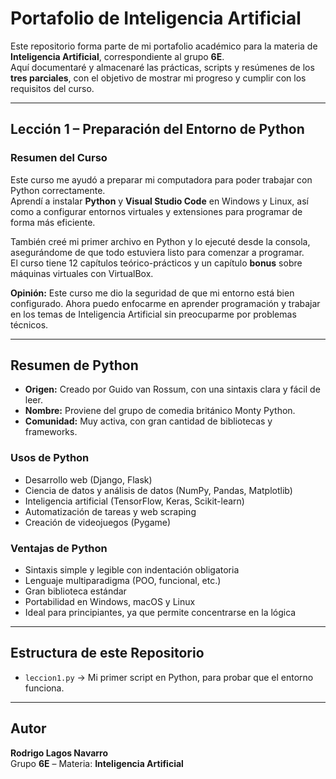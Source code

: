 # Portafolio de Inteligencia Artificial

Este repositorio forma parte de mi portafolio académico para la materia de **Inteligencia Artificial**, correspondiente al grupo **6E**.  
Aquí documentaré y almacenaré las prácticas, scripts y resúmenes de los **tres parciales**, con el objetivo de mostrar mi progreso y cumplir con los requisitos del curso.

---

##  Lección 1 – Preparación del Entorno de Python

### Resumen del Curso
Este curso me ayudó a preparar mi computadora para poder trabajar con Python correctamente.  
Aprendí a instalar **Python** y **Visual Studio Code** en Windows y Linux, así como a configurar entornos virtuales y extensiones para programar de forma más eficiente.  

También creé mi primer archivo en Python y lo ejecuté desde la consola, asegurándome de que todo estuviera listo para comenzar a programar.  
El curso tiene 12 capítulos teórico-prácticos y un capítulo **bonus** sobre máquinas virtuales con VirtualBox.  

**Opinión:** Este curso me dio la seguridad de que mi entorno está bien configurado. Ahora puedo enfocarme en aprender programación y trabajar en los temas de Inteligencia Artificial sin preocuparme por problemas técnicos.

---

## Resumen de Python

- **Origen:** Creado por Guido van Rossum, con una sintaxis clara y fácil de leer.  
- **Nombre:** Proviene del grupo de comedia británico Monty Python.  
- **Comunidad:** Muy activa, con gran cantidad de bibliotecas y frameworks.  

### Usos de Python
- Desarrollo web (Django, Flask)  
- Ciencia de datos y análisis de datos (NumPy, Pandas, Matplotlib)  
- Inteligencia artificial (TensorFlow, Keras, Scikit-learn)  
- Automatización de tareas y web scraping  
- Creación de videojuegos (Pygame)  

### Ventajas de Python
- Sintaxis simple y legible con indentación obligatoria  
- Lenguaje multiparadigma (POO, funcional, etc.)  
- Gran biblioteca estándar  
- Portabilidad en Windows, macOS y Linux  
- Ideal para principiantes, ya que permite concentrarse en la lógica  

---

## Estructura de este Repositorio

- `leccion1.py` → Mi primer script en Python, para probar que el entorno funciona.

---

## Autor

**Rodrigo Lagos Navarro**  
Grupo **6E** – Materia: **Inteligencia Artificial**  
